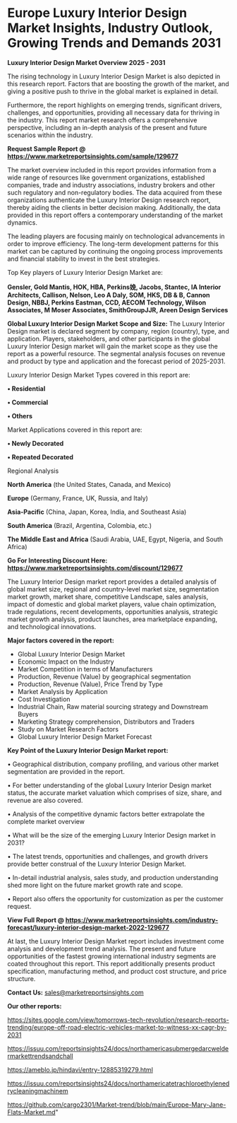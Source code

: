 # Europe Luxury Interior Design Market Insights, Industry Outlook, Growing Trends and Demands 2031

<Strong> Luxury Interior Design Market Overview 2025 - 2031</strong>

The rising technology in Luxury Interior Design Market is also depicted in this research report. Factors that are boosting the growth of the market, and giving a positive push to thrive in the global market is explained in detail.

Furthermore, the report highlights on emerging trends, significant drivers, challenges, and opportunities, providing all necessary data for thriving in the industry. This report market research offers a comprehensive perspective, including an in-depth analysis of the present and future scenarios within the industry.

<strong>Request Sample Report @ <a href=https://www.marketreportsinsights.com/sample/129677>https://www.marketreportsinsights.com/sample/129677</a></strong>

The market overview included in this report provides information from a wide range of resources like government organizations, established companies, trade and industry associations, industry brokers and other such regulatory and non-regulatory bodies. The data acquired from these organizations authenticate the Luxury Interior Design research report, thereby aiding the clients in better decision making. Additionally, the data provided in this report offers a contemporary understanding of the market dynamics.

The leading players are focusing mainly on technological advancements in order to improve efficiency. The long-term development patterns for this market can be captured by continuing the ongoing process improvements and financial stability to invest in the best strategies.

Top Key players of Luxury Interior Design Market are:

<strong>Gensler, Gold Mantis, HOK, HBA, Perkins娩, Jacobs, Stantec, IA Interior Architects, Callison, Nelson, Leo A Daly, SOM, HKS, DB & B, Cannon Design, NBBJ, Perkins Eastman, CCD, AECOM Technology, Wilson Associates, M Moser Associates, SmithGroupJJR, Areen Design Services</strong>

<strong><b>Global Luxury Interior Design Market Scope and Size:</b></strong>
The Luxury Interior Design market is declared segment by company, region (country), type, and application. Players, stakeholders, and other participants in the global Luxury Interior Design market will gain the market scope as they use the report as a powerful resource. The segmental analysis focuses on revenue and product by type and application and the forecast period of 2025-2031.

Luxury Interior Design Market Types covered in this report are:

<strong>• Residential

• Commercial

• Others</strong>

Market Applications covered in this report are:

<strong>• Newly Decorated

• Repeated Decorated</strong> 

Regional Analysis

<strong>North America</strong> (the United States, Canada, and Mexico)

<strong>Europe</strong> (Germany, France, UK, Russia, and Italy)

<strong>Asia-Pacific</strong> (China, Japan, Korea, India, and Southeast Asia)

<strong>South America</strong> (Brazil, Argentina, Colombia, etc.)

<strong>The Middle East and Africa</strong> (Saudi Arabia, UAE, Egypt, Nigeria, and South Africa)

<strong>Go For Interesting Discount Here: <a href=https://www.marketreportsinsights.com/discount/129677>https://www.marketreportsinsights.com/discount/129677</a></strong>

The Luxury Interior Design market report provides a detailed analysis of global market size, regional and country-level market size, segmentation market growth, market share, competitive Landscape, sales analysis, impact of domestic and global market players, value chain optimization, trade regulations, recent developments, opportunities analysis, strategic market growth analysis, product launches, area marketplace expanding, and technological innovations.

<strong><b>Major factors covered in the report:</b></strong>
<ul>
  <li>Global Luxury Interior Design Market </li>
  <li>Economic Impact on the Industry</li>
  <li>Market Competition in terms of Manufacturers</li>
  <li>Production, Revenue (Value) by geographical segmentation</li>
  <li>Production, Revenue (Value), Price Trend by Type</li>
  <li>Market Analysis by Application</li>
  <li>Cost Investigation</li>
  <li>Industrial Chain, Raw material sourcing strategy and Downstream Buyers</li>
  <li>Marketing Strategy comprehension, Distributors and Traders</li>
  <li>Study on Market Research Factors</li>
  <li>Global Luxury Interior Design Market Forecast</li>
</ul>

<strong><b>Key Point of the Luxury Interior Design Market report:</b></strong>

• Geographical distribution, company profiling, and various other market segmentation are provided in the report.

• For better understanding of the global Luxury Interior Design market status, the accurate market valuation which comprises of size, share, and revenue are also covered.

• Analysis of the competitive dynamic factors better extrapolate the complete market overview

• What will be the size of the emerging Luxury Interior Design market in 2031?

• The latest trends, opportunities and challenges, and growth drivers provide better construal of the Luxury Interior Design Market.

• In-detail industrial analysis, sales study, and production understanding shed more light on the future market growth rate and scope.

• Report also offers the opportunity for customization as per the customer request.

<strong><b>View Full Report @ <a href=https://www.marketreportsinsights.com/industry-forecast/luxury-interior-design-market-2022-129677>https://www.marketreportsinsights.com/industry-forecast/luxury-interior-design-market-2022-129677</a></b></strong>


At last, the Luxury Interior Design Market report includes investment come analysis and development trend analysis. The present and future opportunities of the fastest growing international industry segments are coated throughout this report. This report additionally presents product specification, manufacturing method, and product cost structure, and price structure.

<strong>Contact Us:</strong>
sales@marketreportsinsights.com

<strong>Our other reports:</strong>

<a href=https://sites.google.com/view/tomorrows-tech-revolution/research-reports-trending/europe-off-road-electric-vehicles-market-to-witness-xx-cagr-by-2031>https://sites.google.com/view/tomorrows-tech-revolution/research-reports-trending/europe-off-road-electric-vehicles-market-to-witness-xx-cagr-by-2031</a>

<a href=https://issuu.com/reportsinsights24/docs/northamericasubmergedarcweldermarkettrendsandchall>https://issuu.com/reportsinsights24/docs/northamericasubmergedarcweldermarkettrendsandchall</a>

<a href=https://ameblo.jp/hindavi/entry-12885319279.html>https://ameblo.jp/hindavi/entry-12885319279.html</a>

<a href=https://issuu.com/reportsinsights24/docs/northamericatetrachloroethylenedrycleaningmachinem>https://issuu.com/reportsinsights24/docs/northamericatetrachloroethylenedrycleaningmachinem</a>

<a href=https://github.com/cargo2301/Market-trend/blob/main/Europe-Mary-Jane-Flats-Market.md>https://github.com/cargo2301/Market-trend/blob/main/Europe-Mary-Jane-Flats-Market.md</a>"
